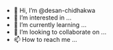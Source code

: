 - 👋 Hi, I’m @desan-chidhakwa
- 👀 I’m interested in ...
- 🌱 I’m currently learning ...
- 💞️ I’m looking to collaborate on ...
- 📫 How to reach me ...

<!---
desan-chidhakwa/desan-chidhakwa is a ✨ special ✨ repository because its `README.md` (this file) appears on your GitHub profile.
You can click the Preview link to take a look at your changes.
--->
